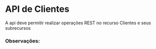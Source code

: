 # API de Clientes

A api deve permitir realizar operações REST no recurso Clientes e seus subrecursos

### Observações:



